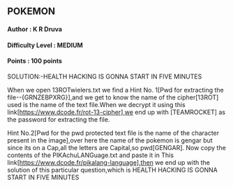 ## POKEMON
#### Author : K R Druva
#### Difficulty Level : MEDIUM
#### Points : 100 points

SOLUTION:-HEALTH HACKING IS GONNA START IN FIVE MINUTES

When we open 13ROTwielers.txt we find a
 Hint No. 1[Pwd for extracting the file--{GRNZEBPXRG}],and we get to know the name of the cipher[13ROT] used is the name of the text file.When we decrypt it using this link[https://www.dcode.fr/rot-13-cipher],we end up with [TEAMROCKET] as the password for extracting the file.
 

 Hint No.2[Pwd for the pwd protected text file is the name of the character present in the image],over here the name of the pokemon is gengar but since its on a Cap,all the letters are Capital,so pwd[GENGAR].
Now copy  the contents of the PIKAchuLANGuage.txt and paste it in This link[https://www.dcode.fr/pikalang-language],then we end up with the solution of this particular question,which is
HEALTH HACKING IS GONNA START IN FIVE MINUTES


